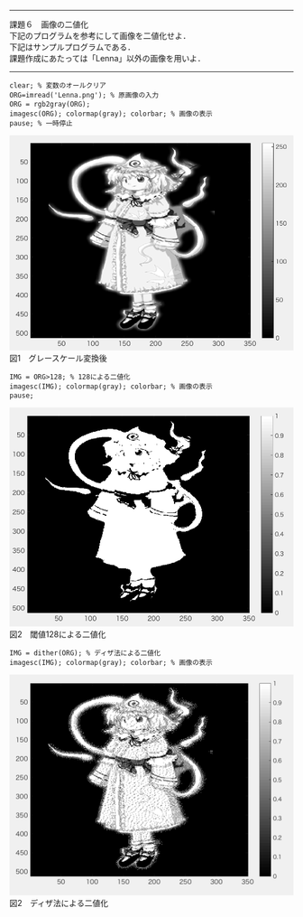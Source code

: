 ***
課題６　画像の二値化  
下記のプログラムを参考にして画像を二値化せよ．  
下記はサンプルプログラムである．  
課題作成にあたっては「Lenna」以外の画像を用いよ．  
***
```
clear; % 変数のオールクリア
ORG=imread('Lenna.png'); % 原画像の入力
ORG = rgb2gray(ORG);
imagesc(ORG); colormap(gray); colorbar; % 画像の表示
pause; % 一時停止
```
![sample](./6-1.png)  
図1　グレースケール変換後



```
IMG = ORG>128; % 128による二値化
imagesc(IMG); colormap(gray); colorbar; % 画像の表示
pause;
```
![sample](./6-2.png)  
図2　閾値128による二値化

```
IMG = dither(ORG); % ディザ法による二値化
imagesc(IMG); colormap(gray); colorbar; % 画像の表示
```
![sample](./6-3.png)  
図2　ディザ法による二値化
